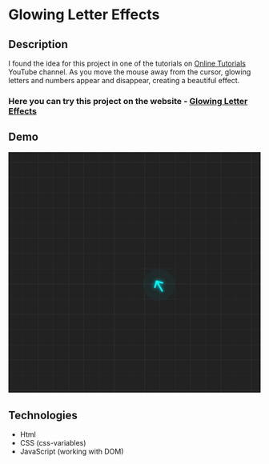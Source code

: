 # Glowing Letter Effects

## Description
I found the idea for this project in one of the tutorials on [Online Tutorials](https://www.youtube.com/watch?v=tsLaU1evEPQ) YouTube channel. As you move the mouse away from the cursor, glowing letters and numbers appear and disappear, creating a beautiful effect.

### Here you can try this project on the website - [Glowing Letter Effects](https://nathanbailie.github.io/Glowing-Letter-Effects/ "Click to visit")

## Demo
<img src="https://github.com/NathanBailie/Glowing-Letter-Effects/raw/main/demo/demo.gif" width="700" />

## Technologies
* Html
* CSS (css-variables)
* JavaScript (working with DOM)